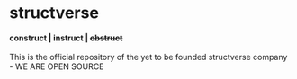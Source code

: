 # structverse

**construct | instruct | ~~obstruct~~**
<br><br>
This is the official repository of the yet to be founded structverse company - WE ARE OPEN SOURCE
